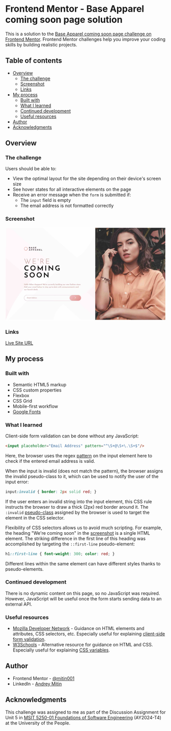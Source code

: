 # Frontend Mentor - Base Apparel coming soon page solution

This is a solution to the [Base Apparel coming soon page challenge on Frontend Mentor](https://www.frontendmentor.io/challenges/base-apparel-coming-soon-page-5d46b47f8db8a7063f9331a0). Frontend Mentor challenges help you improve your coding skills by building realistic projects. 

## Table of contents

- [Overview](#overview)
  - [The challenge](#the-challenge)
  - [Screenshot](#screenshot)
  - [Links](#links)
- [My process](#my-process)
  - [Built with](#built-with)
  - [What I learned](#what-i-learned)
  - [Continued development](#continued-development)
  - [Useful resources](#useful-resources)
- [Author](#author)
- [Acknowledgments](#acknowledgments)

## Overview

### The challenge

Users should be able to:

- View the optimal layout for the site depending on their device's screen size
- See hover states for all interactive elements on the page
- Receive an error message when the `form` is submitted if:
  - The `input` field is empty
  - The email address is not formatted correctly

### Screenshot

![](./screenshot.jpg)

### Links

[Live Site URL](https://mitin001.github.io/base-apparel-coming-soon/)

## My process

### Built with

- Semantic HTML5 markup
- CSS custom properties
- Flexbox
- CSS Grid
- Mobile-first workflow
- [Google Fonts](https://fonts.google.com/selection/embed)

### What I learned

Client-side form validation can be done without any JavaScript:

```html
<input placeholder="Email Address" pattern="^\S+@\S+\.\S+$"/>
```

Here, the browser uses the regex [pattern](https://stackoverflow.com/a/201447/7249166) on the input element here to check if the entered email address is valid.

When the input is invalid (does not match the pattern), the browser assigns the invalid pseudo-class to it, which can be used to notify the user of the input error:

```css
input:invalid { border: 2px solid red; }
```

If the user enters an invalid string into the input element, this CSS rule instructs the browser to draw a thick (2px) red border around it. The `:invalid` [pseudo-class](https://developer.mozilla.org/en-US/docs/Learn/Forms/Form_validation) assigned by the browser is used to target the element in the CSS selector.

Flexibility of CSS selectors allows us to avoid much scripting. For example, the heading "We're coming soon" in the [screenshot](#screenshot) is a single HTML element. The striking difference in the first line of this heading was accomplished by targeting the `::first-line` pseudo-element:

```css
h1::first-line { font-weight: 300; color: red; }
```

Different lines within the same element can have different styles thanks to pseudo-elements.

### Continued development

There is no dynamic content on this page, so no JavaScript was required. However, JavaScript will be useful once the form starts sending data to an external API.

### Useful resources

- [Mozilla Developer Network](https://developer.mozilla.org/) - Guidance on HTML elements and attributes, CSS selectors, etc. Especially useful for explaining [client-side form validation](https://developer.mozilla.org/en-US/docs/Learn/Forms/Form_validation).
- [W3Schools](https://www.w3schools.com/) - Alternative resource for guidance on HTML and CSS. Especially useful for explaining [CSS variables](https://www.w3schools.com/css/css3_variables.asp).

## Author

- Frontend Mentor - [@mitin001](https://www.frontendmentor.io/profile/mitin001)
- LinkedIn - [Andrey Mitin](https://www.linkedin.com/in/andrey-mitin-13824a8a)

## Acknowledgments

This challenge was assigned to me as part of the Discussion Assignment for Unit 5 in [MSIT 5250-01 Foundations of Software Engineering](https://catalog.uopeople.edu/graduate-catalog-t1/graduate-program-of-study/the-curriculum-3) (AY2024-T4) at the University of the People.
